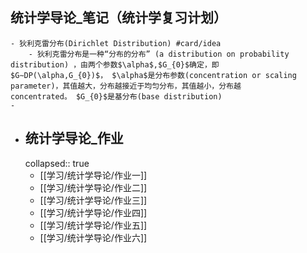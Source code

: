 ## 统计学导论_笔记（统计学复习计划）
	- 狄利克雷分布(Dirichlet Distribution) #card/idea
		- 狄利克雷分布是一种“分布的分布” (a distribution on probability distribution) ，由两个参数$\alpha$,$G_{0}$确定，即$G∼DP(\alpha,G_{0})$， $\alpha$是分布参数(concentration or scaling parameter)，其值越大，分布越接近于均匀分布，其值越小，分布越concentrated。 $G_{0}$是基分布(base distribution)
	-
- ## 统计学导论_作业
  collapsed:: true
	- [[学习/统计学导论/作业一]]
	- [[学习/统计学导论/作业二]]
	- [[学习/统计学导论/作业三]]
	- [[学习/统计学导论/作业四]]
	- [[学习/统计学导论/作业五]]
	- [[学习/统计学导论/作业六]]